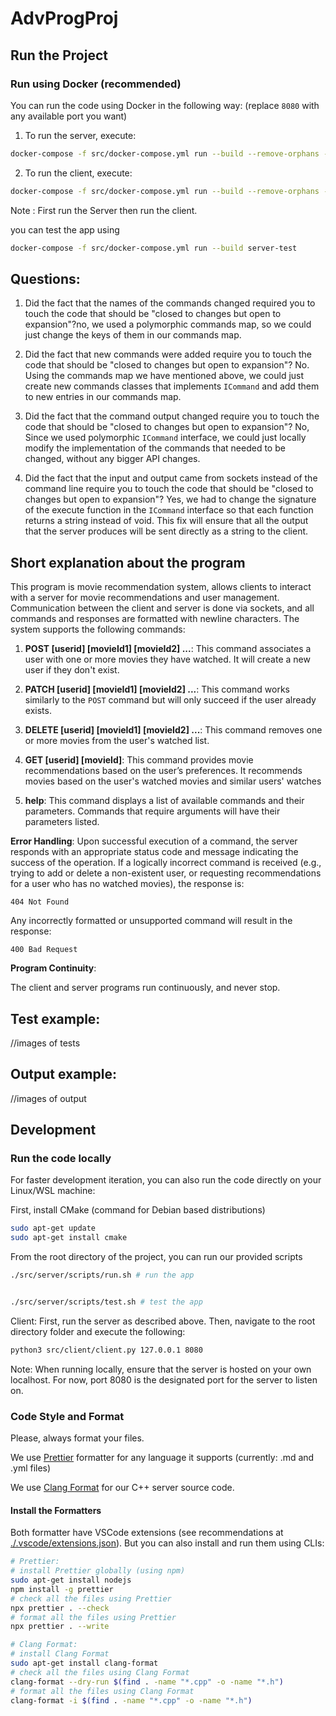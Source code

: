 # AdvProgProj

## Run the Project

### Run using Docker (recommended)

You can run the code using Docker in the following way:
(replace `8080` with any available port you want)

1. To run the server, execute:

```bash
docker-compose -f src/docker-compose.yml run --build --remove-orphans --service-ports --rm server-main --name server-main server-main 8080
```

2. To run the client, execute:

```bash
docker-compose -f src/docker-compose.yml run --build --remove-orphans --service-ports client-main server-main 8080
```

Note : First run the Server then run the client.

you can test the app using

```bash
docker-compose -f src/docker-compose.yml run --build server-test
```

## Questions:

1. Did the fact that the names of the commands changed required you to touch the code that should be "closed
   to changes but open to expansion"?no, we used a polymorphic commands map, so we could just change the keys of them in our commands map.

2. Did the fact that new commands were added require you to touch the code that should be "closed
   to changes but open to expansion"? No. Using the commands map we have mentioned above, we could just create new commands classes that implements `ICommand` and add them to new entries in our commands map.

3. Did the fact that the command output changed require you to touch the code that should be "closed
   to changes but open to expansion"? No, Since we used polymorphic `ICommand` interface, we could just locally modify the implementation of the commands that needed to be changed, without any bigger API changes.

4. Did the fact that the input and output came from sockets instead of the command line require you to touch the code that should be "closed to changes but open to expansion"? Yes, we had to change the signature of the execute function in the `ICommand` interface so that each function returns a string instead of void. This fix will ensure that all the output that the server produces will be sent directly as a string to the client.

## Short explanation about the program

This program is movie recommendation system, allows clients to interact with a server for movie recommendations and user management. Communication between the client and server is done via sockets, and all commands and responses are formatted with newline characters. The system supports the following commands:

1. **POST [userid] [movieId1] [movieId2] ...**: This command associates a user with one or more movies they have watched. It will create a new user if they don't exist.

2. **PATCH [userid] [movieId1] [movieId2] ...**: This command works similarly to the `POST` command but will only succeed if the user already exists.

3. **DELETE [userid] [movieId1] [movieId2] ...**: This command removes one or more movies from the user's watched list.

4. **GET [userid] [movieId]**: This command provides movie recommendations based on the user’s preferences. It recommends movies based on the user's watched movies and similar users' watches

5. **help**: This command displays a list of available commands and their parameters. Commands that require arguments will have their parameters listed.

**Error Handling**:
Upon successful execution of a command, the server responds with an appropriate status code and message indicating the success of the operation. If a logically incorrect command is received (e.g., trying to add or delete a non-existent user, or requesting recommendations for a user who has no watched movies), the response is:

```
404 Not Found
```

Any incorrectly formatted or unsupported command will result in the response:

```
400 Bad Request
```

**Program Continuity**:

The client and server programs run continuously, and never stop.

## Test example:

//images of tests

## Output example:

//images of output

## Development

### Run the code locally

For faster development iteration, you can also run the code directly on your Linux/WSL machine:

First, install CMake (command for Debian based distributions)

```bash
sudo apt-get update
sudo apt-get install cmake
```

From the root directory of the project, you can run our provided scripts

```bash
./src/server/scripts/run.sh # run the app


./src/server/scripts/test.sh # test the app
```

Client: First, run the server as described above. Then, navigate to the root directory folder and execute the following:

```bash
python3 src/client/client.py 127.0.0.1 8080
```

Note: When running locally, ensure that the server is hosted on your own localhost. For now, port 8080 is the designated port for the server to listen on.

### Code Style and Format

Please, always format your files.

We use [Prettier](https://prettier.io/) formatter for any language it supports (currently: .md and .yml files)

We use [Clang Format](https://clang.llvm.org/docs/ClangFormat.html) for our C++ server source code.

#### Install the Formatters

Both formatter have VSCode extensions (see recommendations at [./.vscode/extensions.json](./.vscode/extensions.json)).
But you can also install and run them using CLIs:

```bash
# Prettier:
# install Prettier globally (using npm)
sudo apt-get install nodejs
npm install -g prettier
# check all the files using Prettier
npx prettier . --check
# format all the files using Prettier
npx prettier . --write

# Clang Format:
# install Clang Format
sudo apt-get install clang-format
# check all the files using Clang Format
clang-format --dry-run $(find . -name "*.cpp" -o -name "*.h")
# format all the files using Clang Format
clang-format -i $(find . -name "*.cpp" -o -name "*.h")
```
